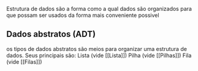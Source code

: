 Estrutura de dados são a forma como a qual dados são organizados para que possam ser usados da forma mais conveniente possivel

## Dados abstratos (ADT)
os tipos de dados abstratos são meios para organizar uma estrutura de dados. Seus principais são:
Lista (vide [[Lista]])
Pilha (vide [[Pilhas]])
Fila (vide [[Filas]])